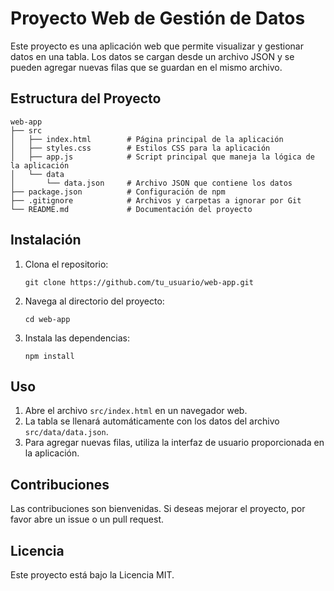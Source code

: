 # Proyecto Web de Gestión de Datos

Este proyecto es una aplicación web que permite visualizar y gestionar datos en una tabla. Los datos se cargan desde un archivo JSON y se pueden agregar nuevas filas que se guardan en el mismo archivo.

## Estructura del Proyecto

```
web-app
├── src
│   ├── index.html        # Página principal de la aplicación
│   ├── styles.css        # Estilos CSS para la aplicación
│   ├── app.js            # Script principal que maneja la lógica de la aplicación
│   └── data
│       └── data.json     # Archivo JSON que contiene los datos
├── package.json          # Configuración de npm
├── .gitignore            # Archivos y carpetas a ignorar por Git
└── README.md             # Documentación del proyecto
```

## Instalación

1. Clona el repositorio:
   ```
   git clone https://github.com/tu_usuario/web-app.git
   ```
2. Navega al directorio del proyecto:
   ```
   cd web-app
   ```
3. Instala las dependencias:
   ```
   npm install
   ```

## Uso

1. Abre el archivo `src/index.html` en un navegador web.
2. La tabla se llenará automáticamente con los datos del archivo `src/data/data.json`.
3. Para agregar nuevas filas, utiliza la interfaz de usuario proporcionada en la aplicación.

## Contribuciones

Las contribuciones son bienvenidas. Si deseas mejorar el proyecto, por favor abre un issue o un pull request.

## Licencia

Este proyecto está bajo la Licencia MIT.